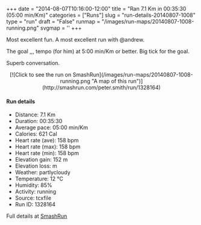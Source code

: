 +++
date = "2014-08-07T10:16:00-12:00"
title = "Ran 7.1 Km in 00:35:30 (05:00 min/Km)"
categories = ["Runs"]
slug = "run-details-20140807-1008"
type = "run"
draft = "False"
runmap = "/images/run-maps/20140807-1008-running.png"
svgmap = '<polyline points="0 54, 2 60, 2 61, 11 54, 15 48, 24 45, 25 44, 27 43, 32 46, 34 46, 39 42, 40 39, 48 39, 52 39, 59 40, 65 41, 70 45, 77 51, 82 54, 90 56, 100 56, 92 56, 83 54, 77 51, 68 42, 64 40, 46 39, 40 40, 39 42, 34 46, 28 43, 21 45, 17 49, 14 49, 11 53">'
+++

Most excellent fun. A most excellent run with @andrew. 

The goal ,,, tempo (for him) at 5:00 min/Km or better. Big tick for the goal. 

Superb conversation. 



<!--more-->

<center>
[![Click to see the run on SmashRun](/images/run-maps/20140807-1008-running.png "A map of this run")](http://smashrun.com/peter.smith/run/1328164)
</center>

#### Run details

* Distance: 7.1 Km
* Duration: 00:35:30
* Average pace: 05:00 min/Km
* Calories: 621 Cal
* Heart rate (ave): 158 bpm
* Heart rate (max): 158 bpm
* Heart rate (min): 158 bpm
* Elevation gain: 152 m
* Elevation loss:  m
* Weather: partlycloudy
* Temperature: 12 &deg;C
* Humidity: 85%
* Activity: running
* Source: tcxfile
* Run ID: 1328164

Full details at [SmashRun](http://smashrun.com/peter.smith/run/1328164)